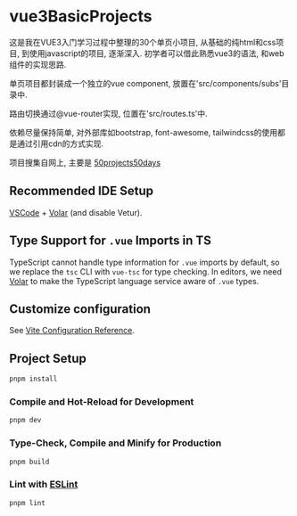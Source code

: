# vue3BasicProjects

这是我在VUE3入门学习过程中整理的30个单页小项目, 从基础的纯html和css项目, 到使用javascript的项目, 逐渐深入. 初学者可以借此熟悉vue3的语法, 和web组件的实现思路.

单页项目都封装成一个独立的vue component, 放置在'src/components/subs'目录中.

路由切换通过@vue-router实现, 位置在'src/routes.ts'中.

依赖尽量保持简单, 对外部库如bootstrap, font-awesome, tailwindcss的使用都是通过引用cdn的方式实现.

项目搜集自网上, 主要是
[50projects50days](https://github.com/bradtraversy/50projects50days)

## Recommended IDE Setup

[VSCode](https://code.visualstudio.com/) + [Volar](https://marketplace.visualstudio.com/items?itemName=Vue.volar) (and disable Vetur).

## Type Support for `.vue` Imports in TS

TypeScript cannot handle type information for `.vue` imports by default, so we replace the `tsc` CLI with `vue-tsc` for type checking. In editors, we need [Volar](https://marketplace.visualstudio.com/items?itemName=Vue.volar) to make the TypeScript language service aware of `.vue` types.

## Customize configuration

See [Vite Configuration Reference](https://vitejs.dev/config/).

## Project Setup

```sh
pnpm install
```

### Compile and Hot-Reload for Development

```sh
pnpm dev
```

### Type-Check, Compile and Minify for Production

```sh
pnpm build
```

### Lint with [ESLint](https://eslint.org/)

```sh
pnpm lint
```
